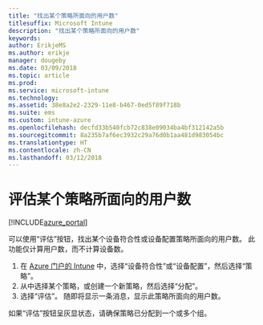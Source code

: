 ```yaml
---
title: "找出某个策略所面向的用户数"
titlesuffix: Microsoft Intune
description: "找出某个策略所面向的用户数"
keywords: 
author: ErikjeMS
ms.author: erikje
manager: dougeby
ms.date: 03/09/2018
ms.topic: article
ms.prod: 
ms.service: microsoft-intune
ms.technology: 
ms.assetid: 38e8a2e2-2329-11e8-b467-0ed5f89f718b
ms.suite: ems
ms.custom: intune-azure
ms.openlocfilehash: decfd33b540fcb72c838e09034ba4bf312142a5b
ms.sourcegitcommit: 8a235b7af6ec3932c29a76d0b1aa481d983054bc
ms.translationtype: HT
ms.contentlocale: zh-CN
ms.lasthandoff: 03/12/2018
---
```

# <a name="evaluate-how-many-users-are-targeted-by-a-policy"></a>评估某个策略所面向的用户数
[!INCLUDE[azure_portal](./includes/azure_portal.md)]

可以使用“评估”按钮，找出某个设备符合性或设备配置策略所面向的用户数。 此功能仅计算用户数，而不计算设备数。

1.  在 [Azure 门户的 Intune](https://aka.ms/intuneportal) 中，选择“设备符合性”或“设备配置”，然后选择“策略”。
2.  从中选择某个策略，或创建一个新策略，然后选择“分配”。
3.  选择“评估”。 随即将显示一条消息，显示此策略所面向的用户数。

如果“评估”按钮呈灰显状态，请确保策略已分配到一个或多个组。

